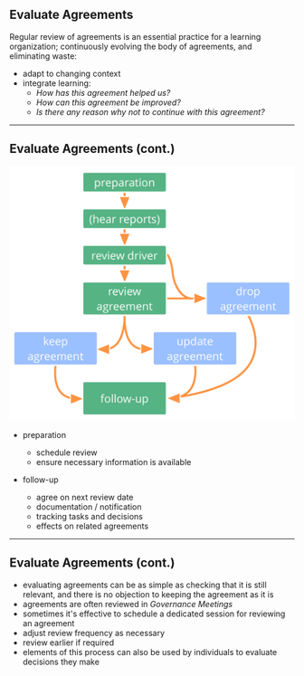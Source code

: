 ## Evaluate Agreements

Regular review of agreements is an essential practice for a learning organization; continuously evolving the body of agreements, and eliminating waste:

-   adapt to changing context
-   integrate learning:
    -   _How has this agreement helped us?_
    -   _How can this agreement be improved?_
    -   _Is there any reason why not to continue with this agreement?_

---

## Evaluate Agreements (cont.)

![left,fit](img/agreements/evaluate-agreements.png)

-   preparation
    -   schedule review
    -   ensure necessary information is available

-   follow-up
    -   agree on next review date
    -   documentation / notification
    -   tracking tasks and decisions
    -   effects on related agreements

---

## Evaluate Agreements (cont.)

-   evaluating agreements can be as simple as checking that it is still relevant, and there is no objection to keeping the agreement as it is 
-   agreements are often reviewed in *Governance Meetings* 
-   sometimes it's effective to schedule a dedicated session for reviewing an agreement 
-   adjust review frequency as necessary
-   review earlier if required
-   elements of this process can also be used by individuals to evaluate decisions they make

